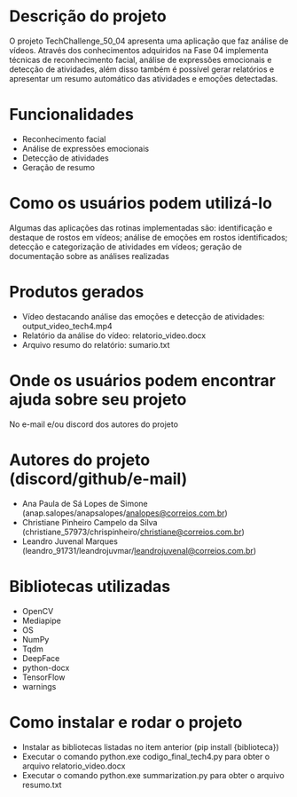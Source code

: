 # Descrição do projeto

O projeto TechChallenge_50_04 apresenta uma aplicação que faz análise de vídeos. 
Através dos conhecimentos adquiridos na Fase 04 implementa técnicas de reconhecimento facial, análise de expressões emocionais e detecção de atividades, além disso também é possível gerar relatórios  e apresentar um resumo automático das atividades e emoções detectadas.


# Funcionalidades

- Reconhecimento facial
- Análise de expressões emocionais
- Detecção de atividades
- Geração de resumo


# Como os usuários podem utilizá-lo

Algumas das aplicações das rotinas implementadas são: identificação e destaque de rostos em vídeos; análise de emoções em rostos identificados; detecção e categorização de atividades em vídeos; geração de documentação sobre as análises realizadas


# Produtos gerados

- Vídeo destacando análise das emoções e detecção de atividades: output_video_tech4.mp4
- Relatório da análise do vídeo: relatorio_video.docx
- Arquivo resumo do relatório: sumario.txt


# Onde os usuários podem encontrar ajuda sobre seu projeto

No e-mail e/ou discord dos autores do projeto


# Autores do projeto (discord/github/e-mail)

- Ana Paula de Sá Lopes de Simone (anap.salopes/anapsalopes/analopes@correios.com.br)
- Christiane Pinheiro Campelo da Silva (christiane_57973/chrispinheiro/christiane@correios.com.br)
- Leandro Juvenal Marques (leandro_91731/leandrojuvmar/leandrojuvenal@correios.com.br)


# Bibliotecas utilizadas

- OpenCV
- Mediapipe
- OS
- NumPy
- Tqdm
- DeepFace
- python-docx
- TensorFlow
- warnings


# Como instalar e rodar o projeto

- Instalar as bibliotecas listadas no item anterior (pip install {biblioteca})
- Executar o comando python.exe codigo_final_tech4.py para obter o arquivo relatorio_video.docx
- Executar o comando python.exe summarization.py para obter o arquivo resumo.txt
